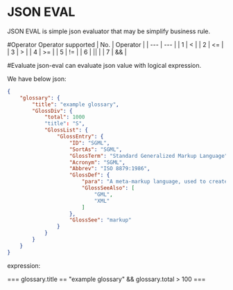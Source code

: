 # JSON EVAL 
JSON EVAL is simple json evaluator that may be simplify business rule. 

#Operator 
Operator supported 
| No.      | Operator  |
| ---      | ---       |
| 1        | <         |
| 2        | <=        |
| 3        | >         |
| 4        | >=        |
| 5        | !=        |
| 6        | \|\|      |
| 7        | &&        |

#Evaluate
json-eval can evaluate json value with logical expression.

We have below json:

```json 
{
    "glossary": {
        "title": "example glossary",
        "GlossDiv": {
            "total": 1000
            "title": "S",
            "GlossList": {
                "GlossEntry": {
                    "ID": "SGML",
                    "SortAs": "SGML",
                    "GlossTerm": "Standard Generalized Markup Language",
                    "Acronym": "SGML",
                    "Abbrev": "ISO 8879:1986",
                    "GlossDef": {
                        "para": "A meta-markup language, used to create markup languages such as DocBook.",
                        "GlossSeeAlso": [
                            "GML",
                            "XML"
                        ]
                    },
                    "GlossSee": "markup"
                }
            }
        }
    }
}
```
expression: 

=== glossary.title == "example glossary" && glossary.total > 100 ===



